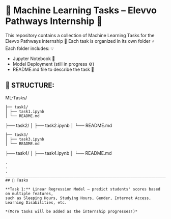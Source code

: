 # 🧠 Machine Learning Tasks – Elevvo Pathways Internship 🚀

This repository contains a collection of Machine Learning Tasks for the Elevvo Pathways internship 🚀
Each task is organized in its own folder ⭐
Each folder includes: 💡  
  - Jupyter Notebook 📓
  - Model Deployment (still in progress ⚙️)
  - README.md file to describe the task 📃

## 📂 STRUCTURE:
ML-Tasks/
```
├── task1/
│ ├── task1.ipynb
│ └── README.md
```
├── task2/
│ ├── task2.ipynb
│ └── README.md
```
├── task3/
│ ├── task3.ipynb
│ └── README.md
```
├── task4/
│ ├── task4.ipynb
│ └── README.md
```
.
.
.
_______________________________________________________________________________________________________
## 📌 Tasks

**Task 1:** Linear Regression Model – predict students' scores based on multiple features,  
such as Sleeping Hours, Studying Hours, Gender, Internet Access, Learning Disabilities, etc.  

*(More tasks will be added as the internship progresses!)*
